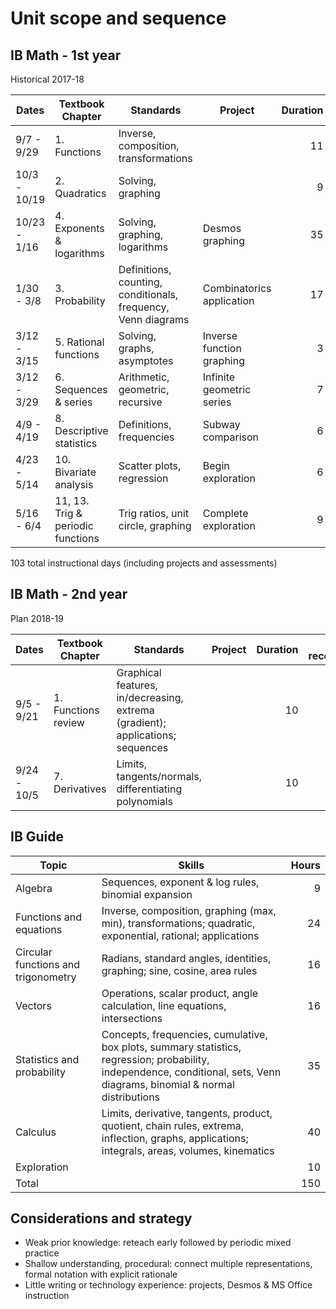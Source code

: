 # Unit scope and sequence

## IB Math - 1st year

Historical 2017-18

Dates| Textbook Chapter | Standards | Project |Duration | IB Guide recommendation
---|---|---|---|---:|:---:
9/7 - 9/29 | 1. Functions | Inverse, composition, transformations ||11| 10
10/3 - 10/19 | 2. Quadratics | Solving, graphing ||9| 5
10/23 - 1/16 | 4. Exponents & logarithms | Solving, graphing, logarithms |Desmos graphing |35| 10
1/30 - 3/8 | 3. Probability | Definitions, counting, conditionals, frequency, Venn diagrams  |Combinatorics application |17| 10
3/12 - 3/15 | 5. Rational functions | Solving, graphs, asymptotes |Inverse function graphing |3| 3
3/12 - 3/29 | 6. Sequences & series | Arithmetic, geometric, recursive |Infinite geometric series |7| 5
4/9 - 4/19 | 8. Descriptive statistics | Definitions, frequencies |Subway comparison|6| 5 (+10)
4/23 - 5/14 | 10. Bivariate analysis | Scatter plots, regression |Begin exploration |6| 8
5/16 - 6/4 | 11, 13. Trig & periodic functions | Trig ratios, unit circle, graphing |Complete exploration |9| 8 (+8)

103 total instructional days (including projects and assessments)

## IB Math - 2nd year

Plan 2018-19

Dates| Textbook Chapter | Standards | Project |Duration | IB Guide recommendation
---|---|---|---|---:|:---:
9/5 - 9/21 | 1. Functions review | Graphical features, in/decreasing, extrema (gradient); applications; sequences ||10|
9/24 - 10/5 | 7. Derivatives | Limits, tangents/normals, differentiating polynomials ||10|

## IB Guide

Topic | Skills | Hours
---|---|---:
Algebra |Sequences, exponent & log rules, binomial expansion| 9
Functions and equations |Inverse, composition, graphing (max, min), transformations; quadratic, exponential, rational; applications| 24
Circular functions and trigonometry|Radians, standard angles, identities, graphing; sine, cosine, area rules| 16
Vectors |Operations, scalar product, angle calculation, line equations, intersections | 16
Statistics and probability |Concepts, frequencies, cumulative, box plots, summary statistics, regression; probability, independence, conditional, sets, Venn diagrams, binomial & normal distributions | 35
Calculus |Limits, derivative, tangents, product, quotient, chain rules, extrema, inflection, graphs, applications; integrals, areas, volumes, kinematics| 40
Exploration || 10
Total || 150

## Considerations and strategy

- Weak prior knowledge: reteach early followed by periodic mixed practice
- Shallow understanding, procedural: connect multiple representations, formal notation with explicit rationale
- Little writing or technology experience: projects, Desmos & MS Office instruction
